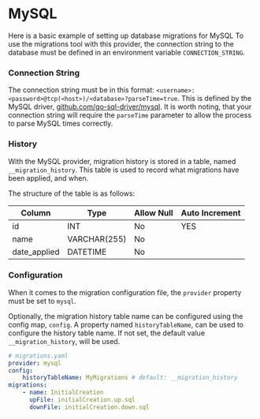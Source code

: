 # MySQL

Here is a basic example of setting up database migrations for MySQL To use the migrations tool with this provider, the connection string to the database must be defined in an environment variable `CONNECTION_STRING`.

### Connection String

The connection string must be in this format: `<username>:<password>@tcp(<host>)/<database>?parseTime=true`. This is defined by the MySQL driver, [github.com/go-sql-driver/mysql](https://github.com/go-sql-driver/mysql#dsn-data-source-name). It is worth noting, that your connection string will require the `parseTime` parameter to allow the process to parse MySQL times correctly.

### History

With the MySQL provider, migration history is stored in a table, named `__migration_history`. This table is used to record what migrations have been applied, and when.

The structure of the table is as follows:

| Column       | Type         | Allow Null | Auto Increment |
| ------------ | ------------ | ---------- | -------------  |
| id           | INT          | No         | YES            |
| name         | VARCHAR(255) | No         |                |
| date_applied | DATETIME     | No         |                |

### Configuration

When it comes to the migration configuration file, the `provider` property must be set to `mysql`.

Optionally, the migration history table name can be configured using the config map, `config`. A property named `historyTableName`, can be used to configure the history table name. If not set, the default value `__migration_history`, will be used.

```yaml
# migrations.yaml
provider: mysql
config:
    historyTableName: MyMigrations # default: __migration_history
migrations:
    - name: InitialCreation
      upFile: initialCreation.up.sql
      downFile: initialCreation.down.sql
```
